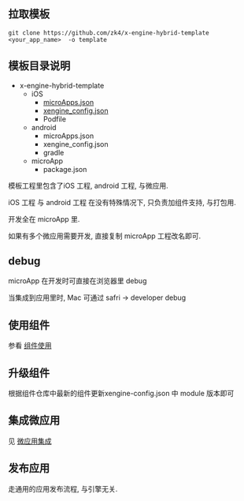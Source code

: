 ## 拉取模板

```
git clone https://github.com/zk4/x-engine-hybrid-template <your_app_name>  -o template
```



## 模板目录说明

- x-engine-hybrid-template 
  - iOS
    - [microApps.json](./docs/configfile/config.md#microApps.json)
    - [xengine_config.json](./docs/configfile/config.md#xengine_config.json)
    - Podfile
  - android
    - microApps.json
    - xengine_config.json
    - gradle
  - microApp
    - package.json

模板工程里包含了iOS 工程, android 工程, 与微应用.

iOS 工程 与 android 工程 在没有特殊情况下, 只负责加组件支持, 与打包用.

开发全在 microApp 里.

如果有多个微应用需要开发, 直接复制 microApp 工程改名即可.

## debug

microApp 在开发时可直接在浏览器里 debug 

当集成到应用里时, Mac 可通过 safri -> developer debug

 

## 使用组件
参看   [组件使用](./docs/modules/组件-使用.md)


## 升级组件
根据组件仓库中最新的组件更新xengine-config.json 中 module 版本即可
## 集成微应用
见 [微应用集成](./docs/microApp/微应用-集成.md)
## 发布应用
走通用的应用发布流程, 与引擎无关.

